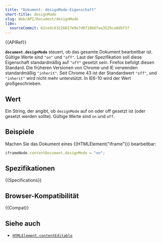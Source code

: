 ```yaml
---
title: "Dokument: designMode-Eigenschaft"
short-title: designMode
slug: Web/API/Document/designMode
l10n:
  sourceCommit: 62cedc63226017e9e7d0718b6fea3529ca8dbf37
---
```


{{APIRef}}

**`document.designMode`** steuert, ob das gesamte Dokument
bearbeitbar ist. Gültige Werte sind `"on"` und `"off"`. Laut der
Spezifikation soll diese Eigenschaft standardmäßig auf `"off"` gesetzt sein. Firefox befolgt
diesen Standard. Die früheren Versionen von Chrome und IE verwenden standardmäßig `"inherit"`.
Seit Chrome 43 ist der Standardwert `"off"`, und `"inherit"` wird
nicht mehr unterstützt. In IE6-10 wird der Wert großgeschrieben.

## Wert

Ein String, der angibt, ob `designMode` auf on oder off gesetzt ist (oder gesetzt werden sollte).
Gültige Werte sind `on` und `off`.

## Beispiele

Machen Sie das Dokument eines {{HTMLElement("iframe")}} bearbeitbar:

```js
iframeNode.contentDocument.designMode = "on";
```

## Spezifikationen

{{Specifications}}

## Browser-Kompatibilität

{{Compat}}

## Siehe auch

- [`HTMLElement.contentEditable`](/de/docs/Web/API/HTMLElement/contentEditable)
